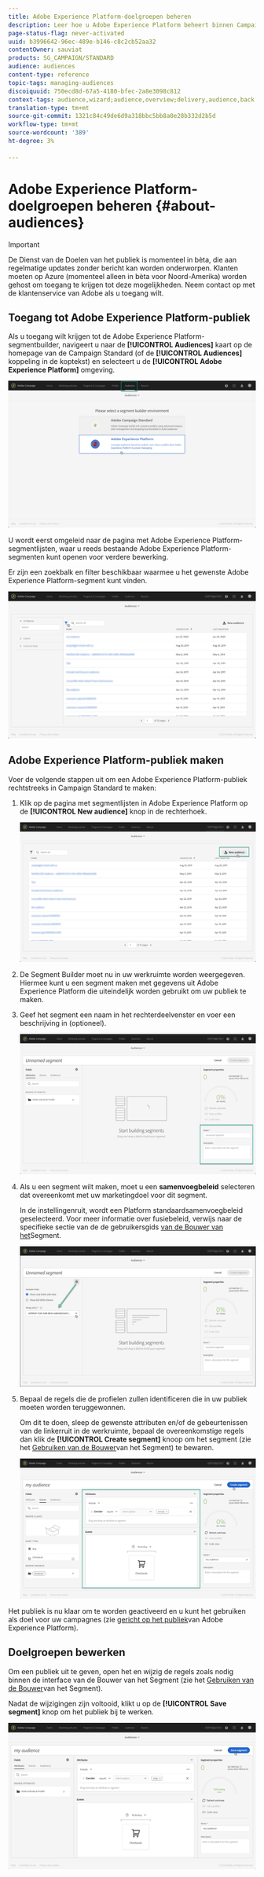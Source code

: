 ```yaml
---
title: Adobe Experience Platform-doelgroepen beheren
description: Leer hoe u Adobe Experience Platform beheert binnen Campaign Standard.
page-status-flag: never-activated
uuid: b3996642-96ec-489e-b146-c8c2cb52aa32
contentOwner: sauviat
products: SG_CAMPAIGN/STANDARD
audience: audiences
content-type: reference
topic-tags: managing-audiences
discoiquuid: 750ecd8d-67a5-4180-bfec-2a8e3098c812
context-tags: audience,wizard;audience,overview;delivery,audience,back
translation-type: tm+mt
source-git-commit: 1321c84c49de6d9a318bbc5bb8a0e28b332d2b5d
workflow-type: tm+mt
source-wordcount: '389'
ht-degree: 3%

---
```



# Adobe Experience Platform-doelgroepen beheren {#about-audiences}

>[!IMPORTANT]
>
>De Dienst van de Doelen van het publiek is momenteel in bèta, die aan regelmatige updates zonder bericht kan worden onderworpen. Klanten moeten op Azure (momenteel alleen in bèta voor Noord-Amerika) worden gehost om toegang te krijgen tot deze mogelijkheden. Neem contact op met de klantenservice van Adobe als u toegang wilt.

## Toegang tot Adobe Experience Platform-publiek

Als u toegang wilt krijgen tot de Adobe Experience Platform-segmentbuilder, navigeert u naar de **[!UICONTROL Audiences]** kaart op de homepage van de Campaign Standard (of de **[!UICONTROL Audiences]** koppeling in de koptekst) en selecteert u de **[!UICONTROL Adobe Experience Platform]** omgeving.

![](assets/aep_audiences_access.png)

U wordt eerst omgeleid naar de pagina met Adobe Experience Platform-segmentlijsten, waar u reeds bestaande Adobe Experience Platform-segmenten kunt openen voor verdere bewerking.

Er zijn een zoekbalk en filter beschikbaar waarmee u het gewenste Adobe Experience Platform-segment kunt vinden.

![](assets/aep_audiences_list.png)

## Adobe Experience Platform-publiek maken

Voer de volgende stappen uit om een Adobe Experience Platform-publiek rechtstreeks in Campaign Standard te maken:

1. Klik op de pagina met segmentlijsten in Adobe Experience Platform op de **[!UICONTROL New audience]** knop in de rechterhoek.

   ![](assets/aep_audiences_creation_create.png)

1. De Segment Builder moet nu in uw werkruimte worden weergegeven. Hiermee kunt u een segment maken met gegevens uit Adobe Experience Platform die uiteindelijk worden gebruikt om uw publiek te maken.

1. Geef het segment een naam in het rechterdeelvenster en voer een beschrijving in (optioneel).

   ![](assets/aep_audiences_creation_edit_name.png)

1. Als u een segment wilt maken, moet u een **samenvoegbeleid** selecteren dat overeenkomt met uw marketingdoel voor dit segment.

   In de instellingenruit, wordt een Platform standaardsamenvoegbeleid geselecteerd. Voor meer informatie over fusiebeleid, verwijs naar de specifieke sectie van de de gebruikersgids [van de Bouwer van het](https://docs.adobe.com/content/help/en/experience-platform/segmentation/ui/overview.html)Segment.

   ![](assets/aep_audiences_mergepolicy.png)

1. Bepaal de regels die de profielen zullen identificeren die in uw publiek moeten worden teruggewonnen.

   Om dit te doen, sleep de gewenste attributen en/of de gebeurtenissen van de linkerruit in de werkruimte, bepaal de overeenkomstige regels dan klik de **[!UICONTROL Create segment]** knoop om het segment (zie het [Gebruiken van de Bouwer](../../audiences/using/aep-using-segment-builder.md)van het Segment) te bewaren.

   ![](assets/aep_audiences_creation_query.png)

Het publiek is nu klaar om te worden geactiveerd en u kunt het gebruiken als doel voor uw campagnes (zie [gericht op het publiek](../../automating/using/aep-targeting-audiences.md)van Adobe Experience Platform).

## Doelgroepen bewerken

Om een publiek uit te geven, open het en wijzig de regels zoals nodig binnen de interface van de Bouwer van het Segment (zie het [Gebruiken van de Bouwer](../../audiences/using/aep-using-segment-builder.md)van het Segment).

Nadat de wijzigingen zijn voltooid, klikt u op de **[!UICONTROL Save segment]** knop om het publiek bij te werken.

![](assets/aep_audiences_editing.png)
